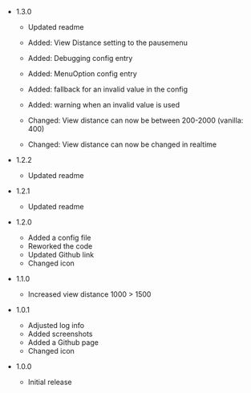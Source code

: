 - 1.3.0
	- Updated readme
	- Added: View Distance setting to the pausemenu
	- Added: Debugging config entry
	- Added: MenuOption config entry
	- Added: fallback for an invalid value in the config
	- Added: warning when an invalid value is used
	
	- Changed: View distance can now be between 200-2000 (vanilla: 400)
	- Changed: View distance can now be changed in realtime

- 1.2.2
	- Updated readme

- 1.2.1
	- Updated readme
 
- 1.2.0
	- Added a config file
	- Reworked the code
	- Updated Github link
	- Changed icon
	
- 1.1.0
	- Increased view distance 1000 > 1500

- 1.0.1
	- Adjusted log info
	- Added screenshots
	- Added a Github page
	- Changed icon

- 1.0.0
	- Initial release